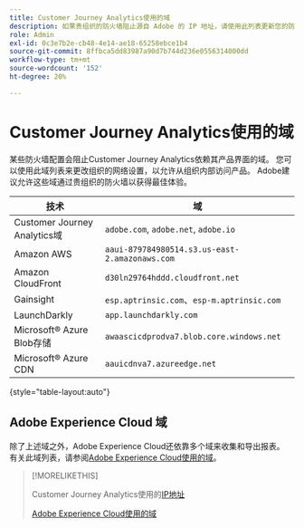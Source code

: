 ```yaml
---
title: Customer Journey Analytics使用的域
description: 如果贵组织的防火墙阻止源自 Adobe 的 IP 地址，请使用此列表更新您的防火墙设置。
role: Admin
exl-id: 0c3e7b2e-cb48-4e14-ae18-65258ebce1b4
source-git-commit: 8ffbca5dd83987a90d7b744d236e0556314000dd
workflow-type: tm+mt
source-wordcount: '152'
ht-degree: 20%

---
```


# Customer Journey Analytics使用的域

某些防火墙配置会阻止Customer Journey Analytics依赖其产品界面的域。 您可以使用此域列表来更改组织的网络设置，以允许从组织内部访问产品。 Adobe建议允许这些域通过贵组织的防火墙以获得最佳体验。

| 技术 | 域 |
| --- | --- |
| Customer Journey Analytics域 | `adobe.com`, `adobe.net`, `adobe.io` |
| Amazon AWS | `aaui-879784980514.s3.us-east-2.amazonaws.com` |
| Amazon CloudFront | `d30ln29764hddd.cloudfront.net` |
| Gainsight | `esp.aptrinsic.com`、`esp-m.aptrinsic.com` |
| LaunchDarkly | `app.launchdarkly.com` |
| Microsoft® Azure Blob存储 | `awaascicdprodva7.blob.core.windows.net` |
| Microsoft® Azure CDN | `aauicdnva7.azureedge.net` |

{style="table-layout:auto"}

## Adobe Experience Cloud 域

除了上述域之外，Adobe Experience Cloud还依靠多个域来收集和导出报表。 有关此域列表，请参阅[Adobe Experience Cloud使用的域](https://experienceleague.adobe.com/en/docs/core-services/interface/data-collection/domains)。

>[!MORELIKETHIS]
>
>Customer Journey Analytics使用的[IP地址](ip-addresses.md)
>
>[Adobe Experience Cloud使用的域](https://experienceleague.adobe.com/en/docs/core-services/interface/data-collection/domains)
